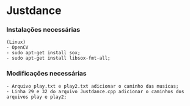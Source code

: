 # Justdance
 
  ### Instalações necessárias
    
    (Linux)
    - OpenCV
    - sudo apt-get install sox;
    - sudo apt-get install libsox-fmt-all;

   ### Modificações necessárias

    - Arquivo play.txt e play2.txt adicionar o caminho das musicas;
    - Linha 29 e 32 do arquivo Justdance.cpp adicionar o caminhos dos arquivos play e play2;  